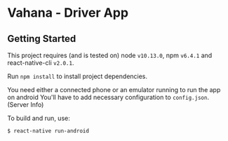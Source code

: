 # Vahana - Driver App

## Getting Started

This project requires (and is tested on) node `v10.13.0`, npm `v6.4.1` and react-native-cli `v2.0.1`.

Run `npm install` to install project dependencies.

You need either a connected phone or an emulator running to run the app on android
You'll have to add necessary configuration to `config.json`. (Server Info)

To build and run, use:
```console
$ react-native run-android
```
